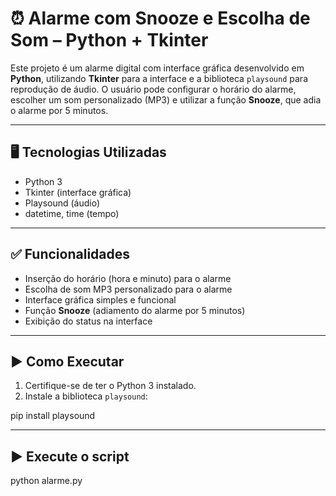 

# ⏰ Alarme com Snooze e Escolha de Som – Python + Tkinter

Este projeto é um alarme digital com interface gráfica desenvolvido em **Python**, utilizando **Tkinter** para a interface e a biblioteca `playsound` para reprodução de áudio. O usuário pode configurar o horário do alarme, escolher um som personalizado (MP3) e utilizar a função **Snooze**, que adia o alarme por 5 minutos.

---

## 🖥️ Tecnologias Utilizadas

- Python 3
- Tkinter (interface gráfica)
- Playsound (áudio)
- datetime, time (tempo)

---

## ✅ Funcionalidades

- Inserção do horário (hora e minuto) para o alarme
- Escolha de som MP3 personalizado para o alarme
- Interface gráfica simples e funcional
- Função **Snooze** (adiamento do alarme por 5 minutos)
- Exibição do status na interface

---

## ▶️ Como Executar

1. Certifique-se de ter o Python 3 instalado.
2. Instale a biblioteca `playsound`:

pip install playsound

---

## ▶️ Execute o script

python alarme.py
